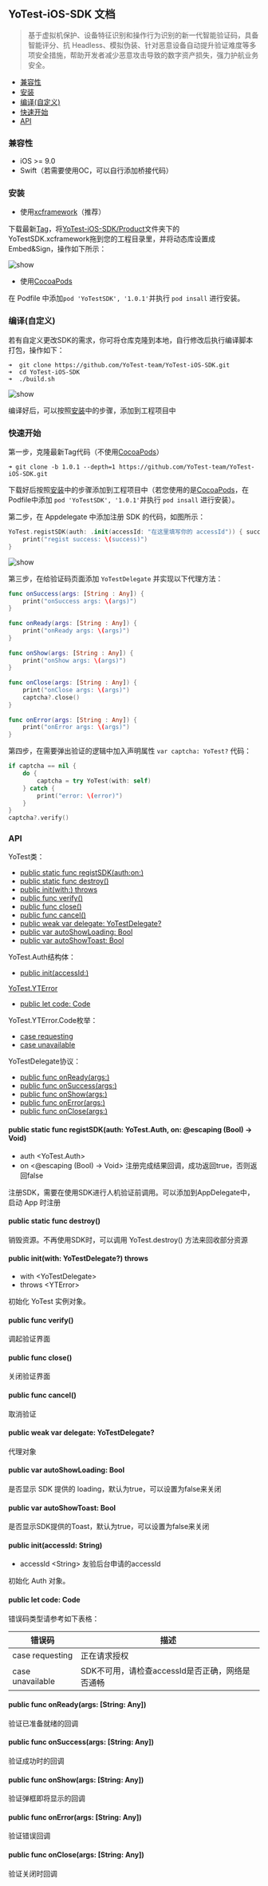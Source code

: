 YoTest-iOS-SDK 文档
----

> 基于虚拟机保护、设备特征识别和操作行为识别的新一代智能验证码，具备智能评分、抗 Headless、模拟伪装、针对恶意设备自动提升验证难度等多项安全措施，帮助开发者减少恶意攻击导致的数字资产损失，强力护航业务安全。

* [兼容性](https://github.com/YoTest-team/YoTest-iOS-SDK#%E5%85%BC%E5%AE%B9%E6%80%A7)
* [安装](https://github.com/YoTest-team/YoTest-iOS-SDK#%E5%AE%89%E8%A3%85)
* [编译(自定义)](https://github.com/YoTest-team/YoTest-iOS-SDK#%E7%BC%96%E8%AF%91%E8%87%AA%E5%AE%9A%E4%B9%89)
* [快速开始](https://github.com/YoTest-team/YoTest-iOS-SDK#%E5%BF%AB%E9%80%9F%E5%BC%80%E5%A7%8B)
* [API](#API)

### 兼容性

* iOS >= 9.0
* Swift（若需要使用OC，可以自行添加桥接代码）

### 安装

* 使用[xcframework](https://github.com/bielikb/xcframeworks)（推荐）
	
下载最新[Tag](https://github.com/bielikb/xcframeworks/releases)，将[YoTest-iOS-SDK/Product](https://github.com/YoTest-team/YoTest-iOS-SDK/tree/main/Product/YoTestSDK.xcframework)文件夹下的YoTestSDK.xcframework拖到您的工程目录里，并将动态库设置成 Embed&Sign，操作如下所示：
	
<img src="./Res/install.gif" alt="show" />

* 使用[CocoaPods](https://cocoapods.org/)

在 Podfile 中添加`pod 'YoTestSDK', '1.0.1'`并执行 `pod insall` 进行安装。

### 编译(自定义)

若有自定义更改SDK的需求，你可将仓库克隆到本地，自行修改后执行编译脚本打包，操作如下：

```shell
➜  git clone https://github.com/YoTest-team/YoTest-iOS-SDK.git
➜  cd YoTest-iOS-SDK
➜  ./build.sh
```

<img src="./Res/build.gif" alt="show" />

编译好后，可以按照[安装](https://github.com/YoTest-team/YoTest-iOS-SDK#%E5%AE%89%E8%A3%85)中的步骤，添加到工程项目中

### 快速开始

第一步，克隆最新Tag代码（不使用[CocoaPods](https://cocoapods.org/)）

```shell
➜ git clone -b 1.0.1 --depth=1 https://github.com/YoTest-team/YoTest-iOS-SDK.git
```

下载好后按照[安装](https://github.com/YoTest-team/YoTest-iOS-SDK#%E5%AE%89%E8%A3%85)中的步骤添加到工程项目中（若您使用的是[CocoaPods](https://cocoapods.org/)，在Podfile中添加 `pod 'YoTestSDK', '1.0.1'`并执行 `pod insall` 进行安装）。

第二步，在 Appdelegate 中添加注册 SDK 的代码，如图所示：

```swift
YoTest.registSDK(auth: .init(accessId: "在这里填写你的 accessId")) { success in
    print("regist success: \(success)")
}
```

<img src="./Res/import.gif" alt="show" />

第三步，在给验证码页面添加 `YoTestDelegate` 并实现以下代理方法：

```swift
func onSuccess(args: [String : Any]) {
    print("onSuccess args: \(args)")
}
    
func onReady(args: [String : Any]) {
    print("onReady args: \(args)")
}
    
func onShow(args: [String : Any]) {
    print("onShow args: \(args)")
}
    
func onClose(args: [String : Any]) {
    print("onClose args: \(args)")
    captcha?.close()
}
    
func onError(args: [String : Any]) {
    print("onError args: \(args)")
}
```

第四步，在需要弹出验证的逻辑中加入声明属性 `var captcha: YoTest?` 代码：

```swift
if captcha == nil {
    do {
        captcha = try YoTest(with: self)
    } catch {
        print("error: \(error)")
    }
}
captcha?.verify()
```

### API

YoTest类：

* [public static func registSDK(auth\:on\:)](#registSDK)
* [public static func destroy()](#destroy)
* [public init(with:) throws](#YoTest.init)
* [public func verify()](#verify)
* [public func close()](#close)
* [public func cancel()](#cancel)
* [public weak var delegate: YoTestDelegate?](#delegate)
* [public var autoShowLoading: Bool](#autoShowLoading)
* [public var autoShowToast: Bool](#autoShowToast)

YoTest.Auth结构体：

* [public init(accessId:)](#Auth.init)

[YoTest.YTError](#YTError)

* [public let code: Code](#code)

YoTest.YTError.Code枚举：

* [case requesting](#Code.requesting)
* [case unavailable](#Code.unavailable)

YoTestDelegate协议：

* [public func onReady(args:)](#onReady)
* [public func onSuccess(args:)](#onSuccess)
* [public func onShow(args:)](#onShow)
* [public func onError(args:)](#onError)
* [public func onClose(args:)](#onClose)

#### public static func registSDK(auth: YoTest.Auth, on: @escaping (Bool) -> Void)
- auth \<YoTest.Auth\>
- on \<@escaping (Bool) -> Void\> 注册完成结果回调，成功返回true，否则返回false

注册SDK，需要在使用SDK进行人机验证前调用。可以添加到AppDelegate中，启动 App 时注册

#### public static func destroy()

销毁资源。不再使用SDK时，可以调用 YoTest.destroy() 方法来回收部分资源

#### public init(with: YoTestDelegate?) throws

- with \<YoTestDelegate\>
- throws \<YTError\>

初始化 YoTest 实例对象。

#### public func verify()

调起验证界面

#### public func close()

关闭验证界面

#### public func cancel()

取消验证

#### public weak var delegate: YoTestDelegate?

代理对象

#### public var autoShowLoading: Bool

是否显示 SDK 提供的 loading，默认为true，可以设置为false来关闭

#### public var autoShowToast: Bool

是否显示SDK提供的Toast，默认为true，可以设置为false来关闭

#### public init(accessId: String)

- accessId \<String\> 友验后台申请的accessId

初始化 Auth 对象。

#### public let code: Code

错误码类型请参考如下表格：

|      错误码         |    描述   |
| ------------- | ---------- |
|    case requesting   |  正在请求授权 |
|    case unavailable  |  SDK不可用，请检查accessId是否正确，网络是否通畅 |


#### public func onReady(args: [String: Any])

验证已准备就绪的回调

#### public func onSuccess(args: [String: Any])

验证成功时的回调

#### public func onShow(args: [String: Any])

验证弹框即将显示的回调

#### public func onError(args: [String: Any])

验证错误回调

#### public func onClose(args: [String: Any])

验证关闭时回调